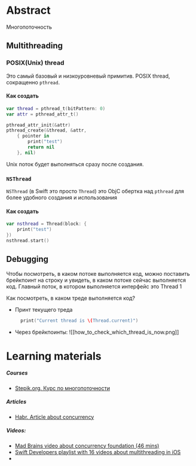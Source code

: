# Abstract

Многопоточность
## Multithreading
### POSIX(Unix) thread
Это самый базовый и низкоуровневый примитив. POSIX thread, сокращенно `pthread`.
#### Как создать
```swift
var thread = pthread_t(bitPattern: 0)
var attr = pthread_attr_t()

pthread_attr_init(&attr)
pthread_create(&thread, &attr, 
	{ pointer in 
		print("test")
		return nil
	}, nil)
```
Unix поток будет выполняться сразу после создания.

### `NSThread`
`NSThread` (в Swift это просто `Thread`) это ObjC обертка над `pthread` для более удобного создания и использования
#### Как создать
```swift
var nsthread = Thread(block: {
	print("test")
})
nsthread.start()
```


## Debugging
Чтобы посмотреть, в каком потоке выполняется код, можно поставить брейкпоинт на строку и увидеть, в каком потоке сейчас выполняется код. Главный поток, в котором выполняется интерфейс это Thread 1

Как посмотреть, в каком треде выполняется код?
- Принт текущего треда
  ```swift
	print("Current thread is \(Thread.current)")
	```
- Через брейкпоинты:
	![[how_to_check_which_thread_is_now.png]]


# Learning materials
##### Courses
- [Stepik.org. Курс по многопоточности](https://stepik.org/course/3278/syllabus)
##### Articles
- [Habr. Article about concurrency](https://habr.com/ru/post/320152/)
##### Videos:
- [Mad Brains video about concurrency foundation (46 mins)](https://youtu.be/JgUBBoRydoE)
- [Swift Developers playlist with 16 videos about multithreading in iOS](https://www.youtube.com/playlist?list=PLmTuDg46zmKCKjZqxXqJFjGXwzqGQi4D3)
- 